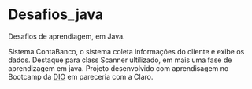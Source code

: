 # Desafios_java

Desafios de aprendiagem, em Java.

Sistema ContaBanco, o sistema coleta informações do cliente e exibe os dados. Destaque para class Scanner ultilizado, em mais uma fase de aprendizagem em java. Projeto desenvolvido com aprendisagem no Bootcamp da [DIO](https://web.dio.me/track/coding-the-future-claro-java-spring-boot?name=ms&page=1&search=&tab=path#state=c20d1200-d568-4067-b022-d64c63f0338c&session_state=9f2d97cc-7681-4987-9822-224162413500&code=aaec0a2a-9f06-49d4-853c-446ed8d621e6.9f2d97cc-7681-4987-9822-224162413500.a889d5a2-0d02-46df-83a5-28a1b4ac39ab) em pareceria com a Claro.

